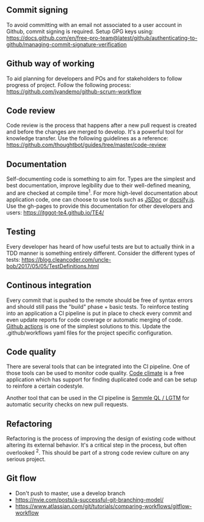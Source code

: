 ## Commit signing
To avoid committing with an email not associated to a user account in Github, commit signing is required. Setup GPG keys using: https://docs.github.com/en/free-pro-team@latest/github/authenticating-to-github/managing-commit-signature-verification

## Github way of working
To aid planning for developers and POs and for stakeholders to follow progress of project. Follow the following process: https://github.com/jvandemo/github-scrum-workflow

## Code review
Code review is the process that happens after a new pull request is created and before the changes are merged to develop. It's a powerful tool for knowledge transfer. Use the following guidelines as a reference: https://github.com/thoughtbot/guides/tree/master/code-review

## Documentation
Self-documenting code is something to aim for. Types are the simplest and best documentation, improve legibility due to their well-defined meaning, and are checked at compile time<sup>1</sup>. For more high-level documentation about application code, one can choose to use tools such as [JSDoc](https://jsdoc.app/) or [docsify.js](https://docsify.js.org). Use the gh-pages to provide this documentation for other developers and users: https://itggot-te4.github.io/TE4/

## Testing
Every developer has heard of how useful tests are but to actually think in a TDD manner is something entirely different. Consider the different types of tests: https://blog.cleancoder.com/uncle-bob/2017/05/05/TestDefinitions.html

## Continous integration
Every commit that is pushed to the remote should be free of syntax errors and should still pass the "build" phase + basic tests. To reinforce testing into an application a CI pipeline is put in place to check every commit and even update reports for code coverage or automatic merging of code. [Github actions](https://github.com/features/actions) is one of the simplest solutions to this. Update the .github/workflows yaml files for the project specific configuration.

## Code quality
There are several tools that can be integrated into the CI pipeline. One of those tools can be used to monitor code quality. [Code climate](https://codeclimate.com/quality/) is a free application which has support for finding duplicated code and can be setup to reinfore a certain codestyle.

Another tool that can be used in the CI pipeline is [Semmle QL / LGTM](https://lgtm.com) for automatic security checks on new pull requests.

## Refactoring
Refactoring is the process of improving the design of existing code without altering its external behavior. It's a critical step in the process, but often overlooked <sup>2</sup>. This should be part of a strong code review culture on any serious project.

## Git flow
- Don't push to master, use a develop branch
- https://nvie.com/posts/a-successful-git-branching-model/
- https://www.atlassian.com/git/tutorials/comparing-workflows/gitflow-workflow
